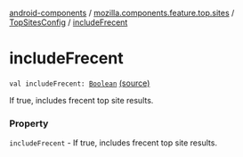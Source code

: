 [android-components](../../index.md) / [mozilla.components.feature.top.sites](../index.md) / [TopSitesConfig](index.md) / [includeFrecent](./include-frecent.md)

# includeFrecent

`val includeFrecent: `[`Boolean`](https://kotlinlang.org/api/latest/jvm/stdlib/kotlin/-boolean/index.html) [(source)](https://github.com/mozilla-mobile/android-components/blob/master/components/feature/top-sites/src/main/java/mozilla/components/feature/top/sites/TopSitesConfig.kt#L16)

If true, includes frecent top site results.

### Property

`includeFrecent` - If true, includes frecent top site results.
